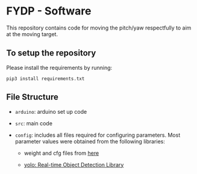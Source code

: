 # FYDP - Software

This repository contains code for moving the pitch/yaw respectfully to aim at the moving target.

## To setup the repository
Please install the requirements by running:

`pip3 install requirements.txt`

## File Structure
-  `arduino`: arduino set up code
- `src`: main code
- `config`: includes all files required for configuring parameters. Most parameter values were obtained from the following libraries:

    - weight and cfg files from [here](https://github.com/AlexeyAB/darknet/wiki/YOLOv4-model-zoo)
        
    - [yolo: Real-time Object Detection Library](https://pjreddie.com/darknet/yolo/) 
